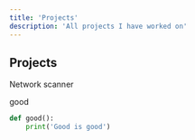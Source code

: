 ```yaml
---
title: 'Projects'
description: 'All projects I have worked on'
---
```


## Projects

Network scanner

good

```python
def good():
    print('Good is good')
```

